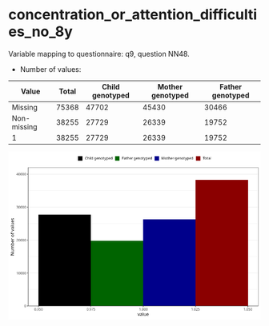 # concentration_or_attention_difficulties_no_8y
Variable mapping to questionnaire: q9, question NN48.
- Number of values:

| Value | Total | Child genotyped | Mother genotyped | Father genotyped |
| ----- | ----- | --------------- | ---------------- | ---------------- |
| Missing | 75368 | 47702 | 45430 | 30466 |
| Non-missing | 38255 | 27729 | 26339 | 19752 |
| 1 | 38255 | 27729 | 26339 | 19752 |



![](concentration_or_attention_difficulties_no_8y_n.png)



